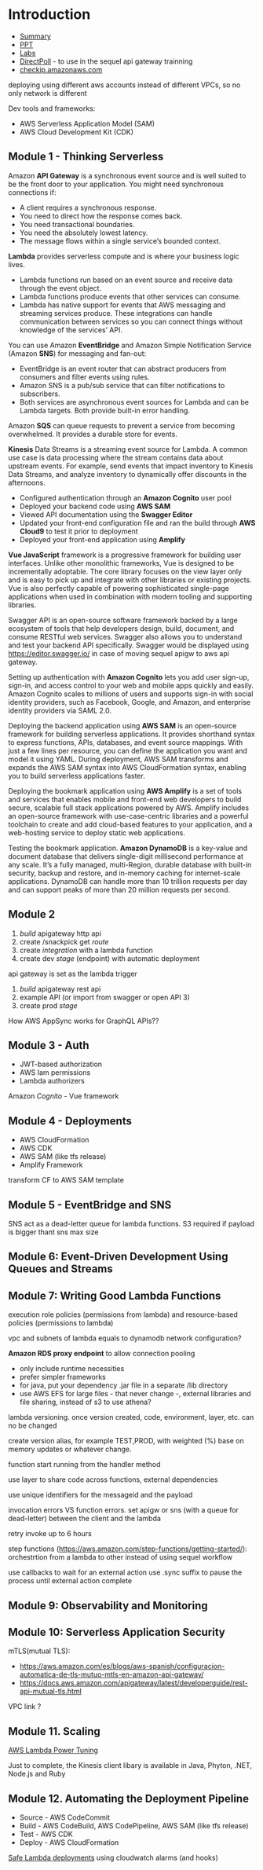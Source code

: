 # Introduction

* [Summary](https://www.aws.training/Details/InstructorLedTraining?id=109284)
* [PPT](https://www.aws.training/Details/eLearning?id=56189)
* [Labs](https://us-east-1.student.classrooms.aws.training/class/cfYz35an1niB5nu2ZAGW1K)
* [DirectPoll](https://directpoll.com/v?XDVhEtBQHdt40mvZmG3IRzBzX1iGk) - to use in the sequel api gateway trainning
* [checkip.amazonaws.com](https://checkip.amazonaws.com/)

deploying using different aws accounts instead of different VPCs, so no only network is different

Dev tools and frameworks:

* AWS Serverless Application Model (SAM)
* AWS Cloud Development Kit (CDK)

## Module 1 - Thinking Serverless

Amazon **API Gateway** is a synchronous event source and is well suited to be the front door to your application. You might need synchronous connections if: 
* A client requires a synchronous response.
* You need to direct how the response comes back.
* You need transactional boundaries.
* You need the absolutely lowest latency. 
* The message flows within a single service’s bounded context.

**Lambda** provides serverless compute and is where your business logic lives.
* Lambda functions run based on an event source and receive data through the event object.
* Lambda functions produce events that other services can consume. 
* Lambda has native support for events that AWS messaging and streaming services produce. These integrations can handle communication between services so you can connect things without knowledge of the services’ API. 

You can use Amazon **EventBridge** and Amazon Simple Notification Service (Amazon **SNS**) for messaging and fan-out:

* EventBridge is an event router that can abstract producers from consumers and filter events using rules. 
* Amazon SNS is a pub/sub service that can filter notifications to subscribers. 
* Both services are asynchronous event sources for Lambda and can be Lambda targets. Both provide built-in error handling. 

Amazon **SQS** can queue requests to prevent a service from becoming overwhelmed. It provides a durable store for events.

**Kinesis** Data Streams is a streaming event source for Lambda. 
A common use case is data processing where the stream contains data about upstream events. For example, send events that impact inventory to Kinesis Data Streams, and analyze inventory to dynamically offer discounts in the afternoons. 

* Configured authentication through an **Amazon Cognito** user pool
* Deployed your backend code using **AWS SAM**
* Viewed API documentation using the **Swagger Editor**
* Updated your front-end configuration file and ran the build through **AWS Cloud9** to test it prior to deployment
* Deployed your front-end application using **Amplify**

**Vue JavaScript** framework is a progressive framework for building user interfaces. Unlike other monolithic frameworks, Vue is designed to be incrementally adoptable. The core library focuses on the view layer only and is easy to pick up and integrate with other libraries or existing projects. Vue is also perfectly capable of powering sophisticated single-page applications when used in combination with modern tooling and supporting libraries.

Swagger API is an open-source software framework backed by a large ecosystem of tools that help developers design, build, document, and consume RESTful web services. Swagger also allows you to understand and test your backend API specifically. Swagger would be displayed using https://editor.swagger.io/ in case of moving sequel apigw to aws api gateway. 

Setting up authentication with **Amazon Cognito** lets you add user sign-up, sign-in, and access control to your web and mobile apps quickly and easily. Amazon Cognito scales to millions of users and supports sign-in with social identity providers, such as Facebook, Google, and Amazon, and enterprise identity providers via SAML 2.0.

Deploying the backend application using **AWS SAM** is an open-source framework for building serverless applications. It provides shorthand syntax to express functions, APIs, databases, and event source mappings. With just a few lines per resource, you can define the application you want and model it using YAML. During deployment, AWS SAM transforms and expands the AWS SAM syntax into AWS CloudFormation syntax, enabling you to build serverless applications faster.

Deploying the bookmark application using **AWS Amplify** is a set of tools and services that enables mobile and front-end web developers to build secure, scalable full stack applications powered by AWS. Amplify includes an open-source framework with use-case-centric libraries and a powerful toolchain to create and add cloud-based features to your application, and a web-hosting service to deploy static web applications.

Testing the bookmark application. **Amazon DynamoDB** is a key-value and document database that delivers single-digit millisecond performance at any scale. It’s a fully managed, multi-Region, durable database with built-in security, backup and restore, and in-memory caching for internet-scale applications. DynamoDB can handle more than 10 trillion requests per day and can support peaks of more than 20 million requests per second.

## Module 2 

1. *build* apigateway http api
2. create /snackpick get *route*
3. create *integration* with a lambda function
4. create dev *stage* (endpoint) with automatic deployment

api gateway is set as the lambda trigger

1. *build*  apigateway rest api
2. example API (or import from swagger or open API 3)
3. create prod *stage*

How AWS AppSync works for GraphQL APIs??

## Module 3 - Auth

* JWT-based authorization
* AWS Iam permissions
* Lambda authorizers

Amazon *Cognito* - Vue framework

## Module 4 - Deployments

* AWS CloudFormation
* AWS CDK
* AWS SAM (like tfs release)
* Amplify Framework

transform CF to AWS SAM template

## Module 5 - EventBridge and SNS

SNS act as a dead-letter queue for lambda functions. S3 required if payload is bigger thant sns max size


## Module 6: Event-Driven Development Using Queues and Streams

## Module 7: Writing Good Lambda Functions

execution role policies (permissions from lambda) and resource-based policies (permissions to lambda)

vpc and subnets of lambda equals to dynamodb network configuration?

**Amazon RDS proxy endpoint** to allow connection pooling

* only include runtime necessities
* prefer simpler frameworks
* for java, put your dependency .jar file in a separate /lib directory
* use AWS EFS for large files - that never change -, external libraries and file sharing, instead of s3 to use athena?

lambda versioning. once version created, code, environment, layer, etc. can no be changed

create version alias, for example TEST,PROD, with weighted (%) base on memory updates or whatever change.

function start running from the handler method

use layer to share code across functions, external dependencies

use unique identifiers for the messageid and the payload

invocation errors VS function errors. set apigw or sns (with a queue for dead-letter) between the client and the lambda

retry invoke up to 6 hours

step functions (https://aws.amazon.com/step-functions/getting-started/): orchestrtion from a lambda to other instead of using sequel workflow
 
 use callbacks to wait for an external action
 use .sync suffix to pause the process until external action complete

## Module 9: Observability and Monitoring



## Module 10: Serverless Application Security 

mTLS(mutual TLS):

* https://aws.amazon.com/es/blogs/aws-spanish/configuracion-automatica-de-tls-mutuo-mtls-en-amazon-api-gateway/
* https://docs.aws.amazon.com/apigateway/latest/developerguide/rest-api-mutual-tls.html

VPC link ?

## Module 11. Scaling

[AWS Lambda Power Tuning](https://docs.aws.amazon.com/lambda/latest/operatorguide/profile-functions.html)

Just to complete, the Kinesis client libary is available in Java, Phyton, .NET, Node.js and Ruby

## Module 12. Automating the Deployment Pipeline

* Source - AWS CodeCommit
* Build - AWS CodeBuild, AWS CodePipeline, AWS SAM (like tfs release)
* Test - AWS CDK
* Deploy - AWS CloudFormation

[Safe Lambda deployments](https://github.com/aws/serverless-application-model/blob/develop/docs/safe_lambda_deployments.rst) using cloudwatch alarms (and hooks)